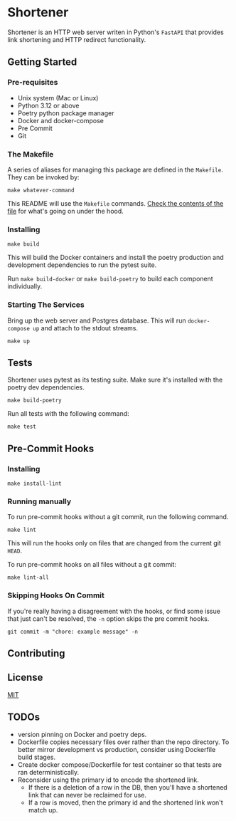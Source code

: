 # Shortener

Shortener is an HTTP web server writen in Python's `FastAPI` that provides link shortening and HTTP redirect
functionality.

## Getting Started

### Pre-requisites

- Unix system (Mac or Linux)
- Python 3.12 or above
- Poetry python package manager
- Docker and docker-compose
- Pre Commit
- Git

### The Makefile

A series of aliases for managing this package are defined in the `Makefile`. They can be invoked by:

```shell
make whatever-command
````

This README will use the `Makefile` commands. [Check the contents of the file](Makefile) for what's going on under the
hood.

### Installing

```shell
make build
```

This will build the Docker containers and install the poetry production and development dependencies to run the
pytest suite.

Run `make build-docker` or `make build-poetry` to build each component individually.

### Starting The Services

Bring up the web server and Postgres database. This will run `docker-compose up` and attach to the stdout streams.

```shell
make up
```

## Tests

Shortener uses pytest as its testing suite. Make sure it's installed with the poetry dev dependencies.

```shell
make build-poetry
```

Run all tests with the following command:

```shell
make test
```

## Pre-Commit Hooks

### Installing

```shell
make install-lint
```

### Running manually

To run pre-commit hooks without a git commit, run the following command.

```shell
make lint
```

This will run the hooks only on files that are changed from the current git `HEAD`.

To run pre-commit hooks on all files without a git commit:

```shell
make lint-all
```

### Skipping Hooks On Commit

If you're really having a disagreement with the hooks, or find some issue that just can't be resolved, the `-n` option
skips the pre commit hooks.

```shell
git commit -m "chore: example message" -n
```

## Contributing


## License

[MIT](https://choosealicense.com/licenses/mit/)

## TODOs

- version pinning on Docker and poetry deps.
- Dockerfile copies necessary files over rather than the repo directory. To better mirror development vs production,
  consider using Dockerfile build stages.
- Create docker compose/Dockerfile for test container so that tests are ran deterministically.
- Reconsider using the primary id to encode the shortened link.
  - If there is a deletion of a row in the DB, then you'll have a shortened link that can never be reclaimed for use.
  - If a row is moved, then the primary id and the shortened link won't match up.
